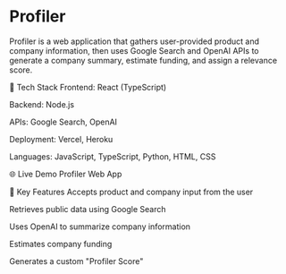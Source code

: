 # Profiler

Profiler is a web application that gathers user-provided product and company information, then uses Google Search and OpenAI APIs to generate a company summary, estimate funding, and assign a relevance score.

🔧 Tech Stack
Frontend: React (TypeScript)

Backend: Node.js

APIs: Google Search, OpenAI

Deployment: Vercel, Heroku

Languages: JavaScript, TypeScript, Python, HTML, CSS

🌐 Live Demo
Profiler Web App

🧠 Key Features
Accepts product and company input from the user

Retrieves public data using Google Search

Uses OpenAI to summarize company information

Estimates company funding

Generates a custom "Profiler Score"

